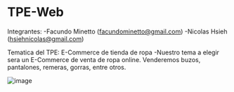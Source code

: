 # TPE-Web

Integrantes:
-Facundo Minetto (facundominetto@gmail.com)
-Nicolas Hsieh (hsiehnicolas@gmail.com)

Tematica del TPE: E-Commerce de tienda de ropa
-Nuestro tema a elegir sera un E-Commerce de venta de ropa online. Venderemos buzos, pantalones, remeras, gorras, entre otros.


![image](https://github.com/Facundo-Minetto/TPE-Web/assets/112027597/01879fd5-a236-4831-b770-7bb425d88ac3)
